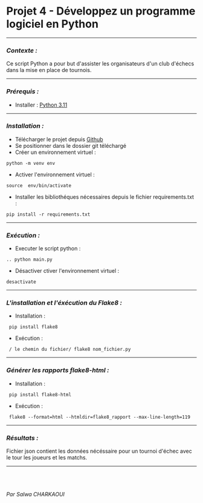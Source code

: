 # Projet 4 - Développez un programme logiciel en Python
***

### ***Contexte :***
   Ce script Python a pour but d'assister les organisateurs d'un club d'échecs dans la mise en place de tournois.

***
### ***Prérequis :***
 - Installer : [Python 3.11](https://www.python.org/downloads/)
***
### ***Installation :***

 - Télécharger le projet depuis [Github](https://github.com/CharkaouiSalwa/Projet4_Python_POO.git)
 - Se positionner dans le dossier git téléchargé
 - Créer un environnement virtuel :
```
python -m venv env
```
 - Activer l'environnement virtuel : 
```
source  env/bin/activate
```
 - Installer les bibliothéques nécessaires depuis le fichier requirements.txt :
``` shell
pip install -r requirements.txt
```
***
### ***Exécution :***

 - Executer le script python :
```
.. python main.py
```
 - Désactiver ctiver l'environnement virtuel : 
```
desactivate
```
***
### ***L'installation et l'éxécution du Flake8 :***
 - Installation : 
``` shell
 pip install flake8
```
 - Exécution : 
``` shell
 / le chemin du fichier/ flake8 nom_fichier.py

```
***
### ***Générer les rapports flake8-html :***
 - Installation : 
``` shell
 pip install flake8-html
```
 - Exécution : 
``` shell
 flake8 --format=html --htmldir=flake8_rapport --max-line-length=119

```
***

### ***Résultats :***
Fichier json contient les données nécéssaire pour un tournoi d'échec avec le tour les joueurs et les matchs.
***

<br/><br/><br/>
*Par Salwa CHARKAOUI*








